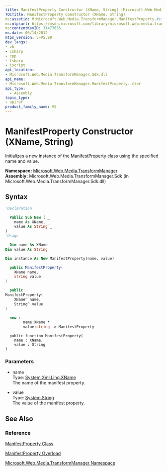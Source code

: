 ```yaml
---
title: ManifestProperty Constructor (XName, String) (Microsoft.Web.Media.TransformManager)
TOCTitle: ManifestProperty Constructor (XName, String)
ms:assetid: M:Microsoft.Web.Media.TransformManager.ManifestProperty.#ctor(System.Xml.Linq.XName,System.String)
ms:mtpsurl: https://msdn.microsoft.com/library/microsoft.web.media.transformmanager.manifestproperty.manifestproperty(v=VS.90)
ms:contentKeyID: 31477655
ms.date: 06/14/2012
mtps_version: v=VS.90
dev_langs:
- vb
- csharp
- cpp
- fsharp
- jscript
api_location:
- Microsoft.Web.Media.TransformManager.Sdk.dll
api_name:
- Microsoft.Web.Media.TransformManager.ManifestProperty..ctor
api_type:
  - Assembly
topic_type:
- apiref
product_family_name: VS
---
```


# ManifestProperty Constructor (XName, String)

Initializes a new instance of the [ManifestProperty](manifestproperty-class-microsoft-web-media-transformmanager.md) class using the specified name and value.

**Namespace:**  [Microsoft.Web.Media.TransformManager](microsoft-web-media-transformmanager-namespace.md)  
**Assembly:**  Microsoft.Web.Media.TransformManager.Sdk (in Microsoft.Web.Media.TransformManager.Sdk.dll)

## Syntax

```vb
'Declaration

  Public Sub New ( _
    name As XName, _
    value As String _
)
'Usage

  Dim name As XName
Dim value As String

Dim instance As New ManifestProperty(name, value)
```

```csharp
  public ManifestProperty(
    XName name,
    string value
)
```

```cpp
  public:
ManifestProperty(
    XName^ name, 
    String^ value
)
```

``` fsharp
  new : 
        name:XName * 
        value:string -> ManifestProperty
```

```jscript
  public function ManifestProperty(
    name : XName, 
    value : String
)
```

### Parameters

  - name  
    Type: [System.Xml.Linq.XName](https://msdn.microsoft.com/library/bb347810)  
    The name of the manifest property.  

<!-- end list -->

  - value  
    Type: [System.String](https://msdn.microsoft.com/library/s1wwdcbf)  
    The value of the manifest property.  

## See Also

### Reference

[ManifestProperty Class](manifestproperty-class-microsoft-web-media-transformmanager.md)

[ManifestProperty Overload](manifestproperty-constructor-microsoft-web-media-transformmanager.md)

[Microsoft.Web.Media.TransformManager Namespace](microsoft-web-media-transformmanager-namespace.md)
